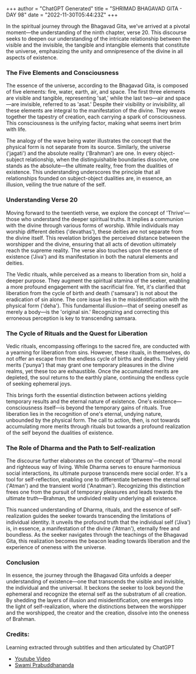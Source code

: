 +++
author = "ChatGPT Generated"
title = "SHRIMAD BHAGAVAD GITA - DAY 98"
date = "2022-11-30T05:44:23Z"
+++

In the spiritual journey through the Bhagavad Gita, we've arrived at a pivotal moment—the understanding of the ninth chapter, verse 20. This discourse seeks to deepen our understanding of the intricate relationship between the visible and the invisible, the tangible and intangible elements that constitute the universe, emphasizing the unity and omnipresence of the divine in all aspects of existence.

### The Five Elements and Consciousness

The essence of the universe, according to the Bhagavad Gita, is composed of five elements: fire, water, earth, air, and space. The first three elements are visible and tangible, representing 'sat,' while the last two—air and space—are invisible, referred to as 'asat.' Despite their visibility or invisibility, all these elements are integral to the manifestation of the divine. They weave together the tapestry of creation, each carrying a spark of consciousness. This consciousness is the unifying factor, making what seems inert brim with life. 

The analogy of the wave being water illustrates the concept that the physical form is not separate from its source. Similarly, the universe ('jagati') and the absolute reality ('Brahman') are one. In every object-subject relationship, when the distinguishable boundaries dissolve, one stands as the absolute—the ultimate reality, free from the dualities of existence. This understanding underscores the principle that all relationships founded on subject-object dualities are, in essence, an illusion, veiling the true nature of the self.

### Understanding Verse 20

Moving forward to the twentieth verse, we explore the concept of 'Thrive'—those who understand the deeper spiritual truths. It implies a communion with the divine through various forms of worship. While individuals may worship different deities ('devathas'), these deities are not separate from the divine itself. This revelation bridges the perceived distance between the worshipper and the divine, ensuring that all acts of devotion ultimately reach the supreme reality. The verse also touches upon the essence of existence ('Jiva') and its manifestation in both the natural elements and deities.

The Vedic rituals, while perceived as a means to liberation from sin, hold a deeper purpose. They augment the spiritual stamina of the seeker, enabling a more profound engagement with the sacrificial fire. Yet, it's clarified that liberation from the cycle of birth and death ('samsara') is not about the eradication of sin alone. The core issue lies in the misidentification with the physical form ('deha'). This fundamental illusion—that of seeing oneself as merely a body—is the 'original sin.' Recognizing and correcting this erroneous perception is key to transcending samsara.

### The Cycle of Rituals and the Quest for Liberation

Vedic rituals, encompassing offerings to the sacred fire, are conducted with a yearning for liberation from sins. However, these rituals, in themselves, do not offer an escape from the endless cycle of births and deaths. They yield merits ('punya') that may grant one temporary pleasures in the divine realms, yet these too are exhaustible. Once the accumulated merits are depleted, the soul returns to the earthly plane, continuing the endless cycle of seeking ephemeral joys.

This brings forth the essential distinction between actions yielding temporary results and the eternal nature of existence. One's existence—consciousness itself—is beyond the temporary gains of rituals. True liberation lies in the recognition of one's eternal, undying nature, unbounded by the physical form. The call to action, then, is not towards accumulating more merits through rituals but towards a profound realization of the self beyond the dualities of existence.

### The Role of Dharma and the Path to Self-realization

The discourse further elaborates on the concept of 'Dharma'—the moral and righteous way of living. While Dharma serves to ensure harmonious social interactions, its ultimate purpose transcends mere social order. It's a tool for self-reflection, enabling one to differentiate between the eternal self ('Atman') and the transient world ('Anatman'). Recognizing this distinction frees one from the pursuit of temporary pleasures and leads towards the ultimate truth—Brahman, the undivided reality underlying all existence.

This nuanced understanding of Dharma, rituals, and the essence of self-realization guides the seeker towards transcending the limitations of individual identity. It unveils the profound truth that the individual self ('Jiva') is, in essence, a manifestation of the divine ('Atman'), eternally free and boundless. As the seeker navigates through the teachings of the Bhagavad Gita, this realization becomes the beacon leading towards liberation and the experience of oneness with the universe.

### Conclusion

In essence, the journey through the Bhagavad Gita unfolds a deeper understanding of existence—one that transcends the visible and invisible, the individual and the universal. It beckons the seeker to look beyond the ephemeral and recognize the eternal self as the substratum of all creation. By shedding the layers of illusion and misidentification, one emerges into the light of self-realization, where the distinctions between the worshipper and the worshipped, the creator and the creation, dissolve into the oneness of Brahman.

### Credits:

Learning extracted through subtitles and then articulated by ChatGPT

* [Youtube Video](https://www.youtube.com/watch?v=v3uJRDgSw4c)
* [Swami Prabuddhananda](https://www.youtube.com/@upanishadswithswamiprabudd4019/streams)